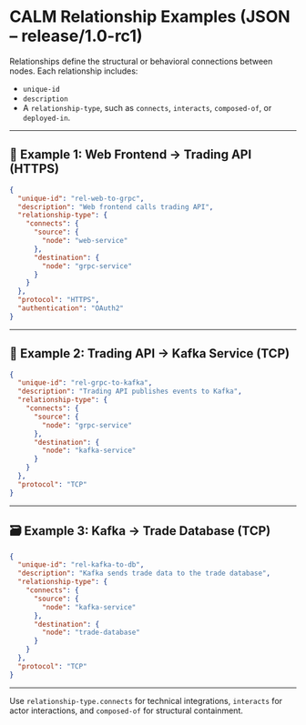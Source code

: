 # CALM Relationship Examples (JSON – release/1.0-rc1)

Relationships define the structural or behavioral connections between nodes. Each relationship includes:
- `unique-id`
- `description`
- A `relationship-type`, such as `connects`, `interacts`, `composed-of`, or `deployed-in`.

---

## 🔗 Example 1: Web Frontend → Trading API (HTTPS)
```json
{
  "unique-id": "rel-web-to-grpc",
  "description": "Web frontend calls trading API",
  "relationship-type": {
    "connects": {
      "source": {
        "node": "web-service"
      },
      "destination": {
        "node": "grpc-service"
      }
    }
  },
  "protocol": "HTTPS",
  "authentication": "OAuth2"
}
```

---

## 🔁 Example 2: Trading API → Kafka Service (TCP)
```json
{
  "unique-id": "rel-grpc-to-kafka",
  "description": "Trading API publishes events to Kafka",
  "relationship-type": {
    "connects": {
      "source": {
        "node": "grpc-service"
      },
      "destination": {
        "node": "kafka-service"
      }
    }
  },
  "protocol": "TCP"
}
```

---

## 🗃️ Example 3: Kafka → Trade Database (TCP)
```json
{
  "unique-id": "rel-kafka-to-db",
  "description": "Kafka sends trade data to the trade database",
  "relationship-type": {
    "connects": {
      "source": {
        "node": "kafka-service"
      },
      "destination": {
        "node": "trade-database"
      }
    }
  },
  "protocol": "TCP"
}
```

---

Use `relationship-type.connects` for technical integrations, `interacts` for actor interactions, and `composed-of` for structural containment.